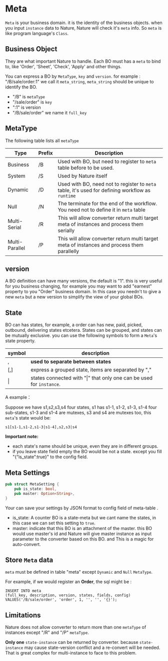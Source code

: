 # Meta

`Meta` is your business domain. it is the identity of the business objects. when you input `instance` data to Nature, Nature will check it's `meta` info. So `meta` is like program language's `Class`.

## Business Object

They are what important Nature to handle. Each BO must has a `meta` to bind to, like 'Order', 'Sheet', 'Check', 'Apply' and other things.

You can express a BO by `MetaType`, `key` and `version`. for example :  "/B/sale/order:1" we call it `meta_string`,  `meta_string` should be unique to identify the BO.

- "/B" is `metaType`
- "/sale/order" is `key`
- ":1" is version
- "/B/sale/order" we name it `full_key`

## MetaType

The following table lists all `metaType`

| Type           | Prefix | Description                                                  |
| -------------- | ------ | ------------------------------------------------------------ |
| Business       | /B     | Used with BO, but need to register to `meta` table before to be used. |
| System         | /S     | Used by Nature itself                                        |
| Dynamic        | /D     | Used with BO, need not to register to `meta` table, it's used for defining workflow as `runtime` |
| Null           | /N     | The terminate for the end of the workflow. You need not to define it in `meta` table |
| Multi-Serial   | /R     | This will allow  converter return multi target meta of instances and process them serially |
| Multi-Parallel | /P     | This will allow  converter return multi target meta of instances and process them parallelly |

## version

A BO definition can have many versions, the default is "1". this is very useful for you business changing, for example you may want to add "earnest" property to you "Order" business domain. In this case you needn't to give a new `meta` but a new version to simplify the view of your global BOs.

## State

BO can has states, for example, a order can has new, paid, picked, outbound, delivering states etcetera.  States can be grouped,  and states can be mutually exclusive. you can use the following symbols to form a `Meta`'s state property.

| symbol | description                                                  |
| ------ | ------------------------------------------------------------ |
| ,      | **used to separate between states**                          |
| [,]    | express a grouped state, items are separated by ","          |
| \|     | states connected with "\|" that only one can be used for `instance`. |

A example：

Suppose we have s1,s2,s3,s4 four states, s1 has s1-1, s1-2, s1-3, s1-4 four sub-states, s1-3 and s1-4 are mutexes, s3 and s4 are mutexes too, this `meta`'s  state would be:

```
s1[s1-1,s1-2,s1-3|s1-4],s2,s3|s4
```

**Important note:** 

- each state's name should be unique, even they are in different groups.
- if you leave state field empty the BO would  be not a state. except you fill "{“is_state”:true}" to the config field.

## Meta Settings

```rust
pub struct MetaSetting {
    pub is_state: bool,
    pub master: Option<String>,
}
```

Your can save your settings by JSON format to config field of meta-table .

- is_state:  A counter BO is a state-meta but we cant name the states, in this case we can set this setting to `true`.
- master: indicate that this BO is an attachment of the master. this BO would use master's id and Nature will give master instance as input parameter to the converter based on this BO. and This is a magic for auto-convert.

## Store `Meta` data

`meta` must be defined in table "meta" except `Dynamic` and `Null` `MetaType`.

For example, if we would register an __Order__, the sql  might be :

```sqlite
INSERT INTO meta
(full_key, description, version, states, fields, config)
VALUES('/B/sale/order', 'order', 1, '', '', '{}');
```

## Limitations

Nature does not allow converter to return more than one `metaType` of instances except "/R" and "/P" `metaType`.

**Only one** `state-instance`  can be returned by converter. because `state-instance` may cause state-version conflict and a re-convert will be needed. That is great complex for multi-instance to face to this problem.